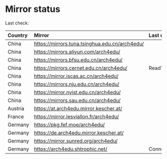 <script src="./time.js"></script>
# Mirror status
Last check: <script type="text/javascript">localize(1759569674.0624642);</script>

|Country|Mirror|Last update|
|:------|:-----|:----------|
|China|https://mirrors.tuna.tsinghua.edu.cn/arch4edu/|<script type="text/javascript">localize(1759560111);</script>|
|China|https://mirrors.aliyun.com/arch4edu/|<script type="text/javascript">localize(1759516978);</script>|
|China|https://mirrors.bfsu.edu.cn/arch4edu/|<script type="text/javascript">localize(1759516978);</script>|
|China|https://mirrors.cernet.edu.cn/arch4edu/|ReadTimeout|
|China|https://mirror.iscas.ac.cn/arch4edu/|<script type="text/javascript">localize(1759516978);</script>|
|China|https://mirrors.nju.edu.cn/arch4edu/|<script type="text/javascript">localize(1759516978);</script>|
|China|https://mirror.nyist.edu.cn/arch4edu/|<script type="text/javascript">localize(1759516978);</script>|
|China|https://mirrors.sau.edu.cn/arch4edu/|<script type="text/javascript">localize(1756795646);</script>|
|Austria|https://at.arch4edu.mirror.kescher.at/|<script type="text/javascript">localize(1759516978);</script>|
|France|https://mirror.lesviallon.fr/arch4edu/|<script type="text/javascript">localize(1756709288);</script>|
|Germany|https://pkg.fef.moe/arch4edu/|<script type="text/javascript">localize(1759516978);</script>|
|Germany|https://de.arch4edu.mirror.kescher.at/|<script type="text/javascript">localize(1759516978);</script>|
|Germany|https://mirror.sunred.org/arch4edu/|<script type="text/javascript">localize(1759560111);</script>|
|Germany|https://arch4edu.shtrophic.net/|ConnectionError|

<script src="./tablefilter/tablefilter.js"></script>
<script src="./table.js"></script>